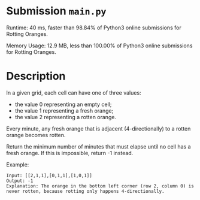 # Submission `main.py`
Runtime: 40 ms, faster than 98.84% of Python3 online submissions for Rotting Oranges.

Memory Usage: 12.9 MB, less than 100.00% of Python3 online submissions for Rotting Oranges.

# Description
In a given grid, each cell can have one of three values:

- the value 0 representing an empty cell;
- the value 1 representing a fresh orange;
- the value 2 representing a rotten orange.

Every minute, any fresh orange that is adjacent (4-directionally) to a rotten orange becomes rotten.

Return the minimum number of minutes that must elapse until no cell has a fresh orange.  If this is impossible, return -1 instead.

Example:
```
Input: [[2,1,1],[0,1,1],[1,0,1]]
Output: -1
Explanation: The orange in the bottom left corner (row 2, column 0) is never rotten, because rotting only happens 4-directionally.
```
